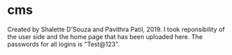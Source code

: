 # cms
Created by Shalette D'Souza and Pavithra Patil, 2019. I took reponsibility of the user side and the home page that has been uploaded here.
The passwords for all logins is "Test@123".
